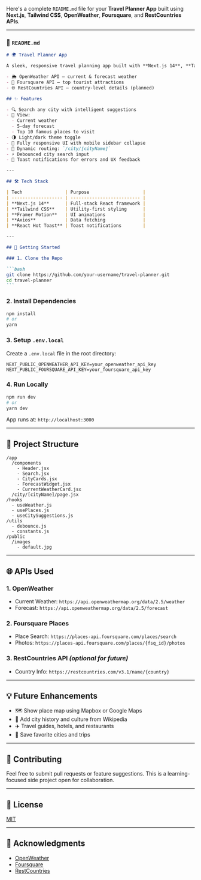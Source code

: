 Here's a complete `README.md` file for your **Travel Planner App** built using **Next.js**, **Tailwind CSS**, **OpenWeather**, **Foursquare**, and **RestCountries APIs**.

---

### 📄 `README.md`

````md
# 🌍 Travel Planner App

A sleek, responsive travel planning app built with **Next.js 14**, **Tailwind CSS**, and real-time data from:

- 🌦️ OpenWeather API — current & forecast weather
- 📍 Foursquare API — top tourist attractions
- 🌐 RestCountries API — country-level details (planned)

## ✨ Features

- 🔍 Search any city with intelligent suggestions
- 🧭 View:
  - Current weather
  - 5-day forecast
  - Top 10 famous places to visit
- 🌗 Light/dark theme toggle
- 📱 Fully responsive UI with mobile sidebar collapse
- 🔁 Dynamic routing: `/city/[cityName]`
- ⚡ Debounced city search input
- 🔔 Toast notifications for errors and UX feedback

---

## 🛠️ Tech Stack

| Tech                | Purpose                    |
| ------------------- | -------------------------- |
| **Next.js 14**      | Full-stack React framework |
| **Tailwind CSS**    | Utility-first styling      |
| **Framer Motion**   | UI animations              |
| **Axios**           | Data fetching              |
| **React Hot Toast** | Toast notifications        |

---

## 🚀 Getting Started

### 1. Clone the Repo

```bash
git clone https://github.com/your-username/travel-planner.git
cd travel-planner
```
````

### 2. Install Dependencies

```bash
npm install
# or
yarn
```

### 3. Setup `.env.local`

Create a `.env.local` file in the root directory:

```env
NEXT_PUBLIC_OPENWEATHER_API_KEY=your_openweather_api_key
NEXT_PUBLIC_FOURSQUARE_API_KEY=your_foursquare_api_key
```

### 4. Run Locally

```bash
npm run dev
# or
yarn dev
```

App runs at: `http://localhost:3000`

---

## 🔧 Project Structure

```
/app
  /components
    - Header.jsx
    - Search.jsx
    - CityCards.jsx
    - ForecastWidget.jsx
    - CurrentWeatherCard.jsx
  /city/[cityName]/page.jsx
/hooks
  - useWeather.js
  - usePlaces.js
  - useCitySuggestions.js
/utils
  - debounce.js
  - constants.js
/public
  /images
    - default.jpg
```

---

## 🌐 APIs Used

### 1. OpenWeather

- Current Weather: `https://api.openweathermap.org/data/2.5/weather`
- Forecast: `https://api.openweathermap.org/data/2.5/forecast`

### 2. Foursquare Places

- Place Search: `https://places-api.foursquare.com/places/search`
- Photos: `https://places-api.foursquare.com/places/{fsq_id}/photos`

### 3. RestCountries API _(optional for future)_

- Country Info: `https://restcountries.com/v3.1/name/{country}`

---

## 💡 Future Enhancements

- 🗺️ Show place map using Mapbox or Google Maps
- 🧾 Add city history and culture from Wikipedia
- ✈️ Travel guides, hotels, and restaurants
- 📍 Save favorite cities and trips

---

## 🙌 Contributing

Feel free to submit pull requests or feature suggestions. This is a learning-focused side project open for collaboration.

---

## 📄 License

[MIT](./LICENSE)

---

## 💬 Acknowledgments

- [OpenWeather](https://openweathermap.org/)
- [Foursquare](https://location.foursquare.com/)
- [RestCountries](https://restcountries.com/)
